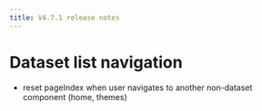 ```yaml
---
title: V4.7.1 release notes
---
```


# Dataset list navigation

- reset pageIndex when user navigates to another non-dataset component (home, themes)
